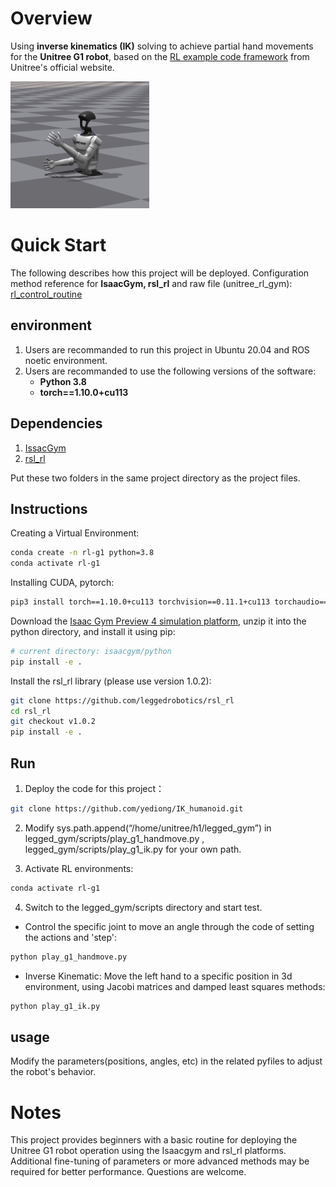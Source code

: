 # Overview
Using **inverse kinematics (IK)** solving to achieve partial hand movements for the **Unitree G1 robot**, based on the [RL example code framework](https://github.com/unitreerobotics/unitree_rl_gym) from Unitree's official website. 

<img src="image-11.png" alt="1">

# Quick Start
The following describes how this project will be deployed. Configuration method reference for **IsaacGym, rsl_rl** and raw file (unitree_rl_gym): [rl_control_routine](https://support.unitree.com/home/zh/G1_developer/rl_control_routine)

## environment
1. Users are recommanded to run this project in Ubuntu 20.04 and ROS noetic environment.
2. Users are recommanded to use the following versions of the software:
    - **Python 3.8**
    - **torch==1.10.0+cu113**

## Dependencies
1. [IssacGym](https://developer.nvidia.com/isaac-gym)
2. [rsl_rl](https://github.com/leggedrobotics/rsl_rl)

Put these two folders in the same project directory as the project files.

## Instructions
Creating a Virtual Environment:
```bash
conda create -n rl-g1 python=3.8
conda activate rl-g1
```

Installing CUDA, pytorch:
```bash
pip3 install torch==1.10.0+cu113 torchvision==0.11.1+cu113 torchaudio==0.10.0+cu113 -f https://download.pytorch.org/whl/cu113/torch_stable.html
```

Download the [Isaac Gym Preview 4 simulation platform](https://developer.nvidia.com/isaac-gym), unzip it into the python directory, and install it using pip:
```bash
# current directory: isaacgym/python
pip install -e .
```
Install the rsl_rl library (please use version 1.0.2):
```bash
git clone https://github.com/leggedrobotics/rsl_rl
cd rsl_rl
git checkout v1.0.2
pip install -e .
```

## Run
1. Deploy the code for this project：

```bash
git clone https://github.com/yediong/IK_humanoid.git
```

2. Modify sys.path.append(“/home/unitree/h1/legged_gym”) in legged_gym/scripts/play_g1_handmove.py , legged_gym/scripts/play_g1_ik.py for your own path.

3. Activate RL environments:
```bash
conda activate rl-g1
```

4. Switch to the legged_gym/scripts directory and start test.
- Control the specific joint to move an angle through the code of setting the actions and 'step':
```bash
python play_g1_handmove.py
```

- Inverse Kinematic: Move the left hand to a specific position in 3d environment, using Jacobi matrices and damped least squares methods:
```bash
python play_g1_ik.py
```

## usage
Modify the parameters(positions, angles, etc) in the related pyfiles to adjust the robot's behavior.


# Notes
This project provides beginners with a basic routine for deploying the Unitree G1 robot operation using the Isaacgym and rsl_rl platforms. Additional fine-tuning of parameters or more advanced methods may be required for better performance. Questions are welcome.

